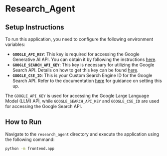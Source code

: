 # Research_Agent
## Setup Instructions

To run this application, you need to configure the following environment variables:

* **`GOOGLE_API_KEY`**: This key is required for accessing the Google Generative AI API. You can obtain it by following the instructions [here](https://ai.google.dev/gemini-api/docs/api-key?hl=en).
* **`GOOGLE_SEARCH_API_KEY`**: This key is necessary for utilizing the Google Search API. Details on how to get this key can be found [here](https://developers.google.com/custom-search/v1/overview?hl=en).
* **`GOOGLE_CSE_ID`**: This is your Custom Search Engine ID for the Google Search API. Refer to the documentation [here](https://developers.google.com/custom-search/docs/tutorial/creatingcse?hl=en) for guidance on setting this up.

The `GOOGLE_API_KEY` is used for accessing the Google Large Language Model (LLM) API, while `GOOGLE_SEARCH_API_KEY` and `GOOGLE_CSE_ID` are used for accessing the Google Search API.

## How to Run

Navigate to the `research_agent` directory and execute the application using the following command:

```bash
python -m frontend.app